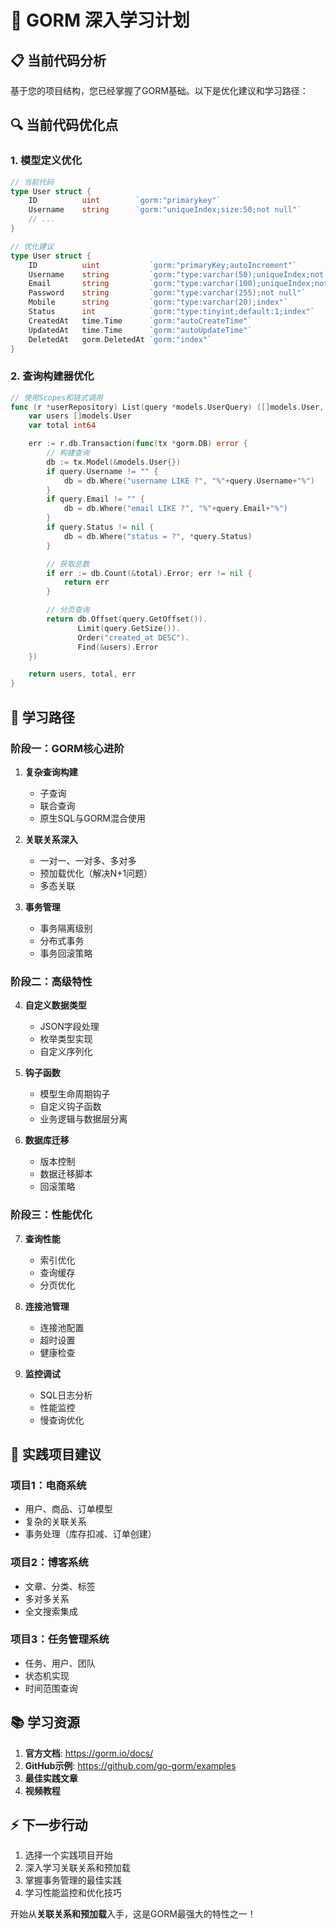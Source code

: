 # 🎯 GORM 深入学习计划

## 📋 当前代码分析

基于您的项目结构，您已经掌握了GORM基础。以下是优化建议和学习路径：

## 🔍 当前代码优化点

### 1. 模型定义优化
```go
// 当前代码
type User struct {
    ID          uint        `gorm:"primarykey"`
    Username    string      `gorm:"uniqueIndex;size:50;not null"`
    // ...
}

// 优化建议
type User struct {
    ID          uint           `gorm:"primaryKey;autoIncrement"`
    Username    string         `gorm:"type:varchar(50);uniqueIndex;not null"`
    Email       string         `gorm:"type:varchar(100);uniqueIndex;not null"`
    Password    string         `gorm:"type:varchar(255);not null"`
    Mobile      string         `gorm:"type:varchar(20);index"`
    Status      int            `gorm:"type:tinyint;default:1;index"`
    CreatedAt   time.Time      `gorm:"autoCreateTime"`
    UpdatedAt   time.Time      `gorm:"autoUpdateTime"`
    DeletedAt   gorm.DeletedAt `gorm:"index"`
}
```

### 2. 查询构建器优化
```go
// 使用Scopes和链式调用
func (r *userRepository) List(query *models.UserQuery) ([]models.User, int64, error) {
    var users []models.User
    var total int64

    err := r.db.Transaction(func(tx *gorm.DB) error {
        // 构建查询
        db := tx.Model(&models.User{})
        if query.Username != "" {
            db = db.Where("username LIKE ?", "%"+query.Username+"%")
        }
        if query.Email != "" {
            db = db.Where("email LIKE ?", "%"+query.Email+"%")
        }
        if query.Status != nil {
            db = db.Where("status = ?", *query.Status)
        }

        // 获取总数
        if err := db.Count(&total).Error; err != nil {
            return err
        }

        // 分页查询
        return db.Offset(query.GetOffset()).
               Limit(query.GetSize()).
               Order("created_at DESC").
               Find(&users).Error
    })

    return users, total, err
}
```

## 🚀 学习路径

### 阶段一：GORM核心进阶
1. **复杂查询构建**
   - 子查询
   - 联合查询
   - 原生SQL与GORM混合使用

2. **关联关系深入**
   - 一对一、一对多、多对多
   - 预加载优化（解决N+1问题）
   - 多态关联

3. **事务管理**
   - 事务隔离级别
   - 分布式事务
   - 事务回滚策略

### 阶段二：高级特性
4. **自定义数据类型**
   - JSON字段处理
   - 枚举类型实现
   - 自定义序列化

5. **钩子函数**
   - 模型生命周期钩子
   - 自定义钩子函数
   - 业务逻辑与数据层分离

6. **数据库迁移**
   - 版本控制
   - 数据迁移脚本
   - 回滚策略

### 阶段三：性能优化
7. **查询性能**
   - 索引优化
   - 查询缓存
   - 分页优化

8. **连接池管理**
   - 连接池配置
   - 超时设置
   - 健康检查

9. **监控调试**
   - SQL日志分析
   - 性能监控
   - 慢查询优化

## 🎯 实践项目建议

### 项目1：电商系统
- 用户、商品、订单模型
- 复杂的关联关系
- 事务处理（库存扣减、订单创建）

### 项目2：博客系统
- 文章、分类、标签
- 多对多关系
- 全文搜索集成

### 项目3：任务管理系统
- 任务、用户、团队
- 状态机实现
- 时间范围查询

## 📚 学习资源

1. **官方文档**: https://gorm.io/docs/
2. **GitHub示例**: https://github.com/go-gorm/examples
3. **最佳实践文章**
4. **视频教程**

## ⚡ 下一步行动

1. 选择一个实践项目开始
2. 深入学习关联关系和预加载
3. 掌握事务管理的最佳实践
4. 学习性能监控和优化技巧

开始从**关联关系和预加载**入手，这是GORM最强大的特性之一！